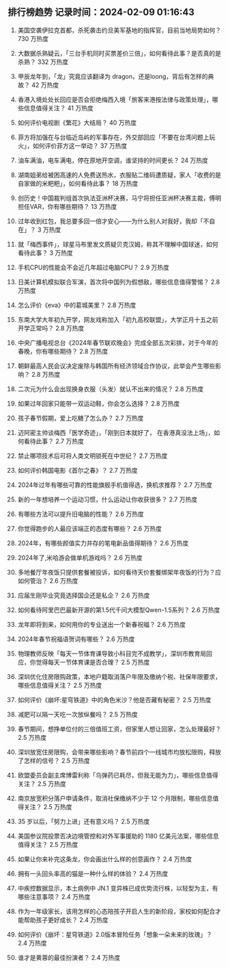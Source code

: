 
## 排行榜趋势 记录时间：2024-02-09 01:16:43
  
  1. 美国空袭伊拉克首都，杀死袭击约旦美军基地的指挥官，目前当地局势如何？ 730 万热度
    
  2. 大数据杀熟疑云，「三台手机同时买票差价三倍」，如何看待此事？是否真的是杀熟？ 332 万热度
    
  3. 甲辰龙年到，「龙」究竟应该翻译为 dragon，还是loong，背后有怎样的典故？ 42 万热度
    
  4. 香港入境处处长回应是否会拒绝梅西入境「旅客来港按法律与政策处理」，哪些信息值得关注？ 41 万热度
    
  5. 如何评价电视剧《繁花》大结局？ 40 万热度
    
  6. 菲方将加强在与台临近岛屿的军事存在，外交部回应「不要在台湾问题上玩火」，如何评价菲方这一举动？ 37 万热度
    
  7. 油车满油，电车满电，停在原地开空调，谁坚持的时间更长？ 24 万热度
    
  8. 湖南姐弟给被困高速的人免费送热水，衣服贴二维码遭质疑，家人「收费的是自家做的米粑粑」，如何看待此事？ 18 万热度
    
  9. 创历史！中国裁判组首次执法亚洲杯决赛，马宁将担任亚洲杯决赛主裁，傅明担任VAR，你有哪些期待？ 13 万热度
    
  10. 过年收到红包，我总要多回一倍才安心——为什么别人对我好，我却「不自在」？ 3 万热度
    
  11. 就「梅西事件」，球星马布里发文质疑贝克汉姆，称其不理解中国球迷，如何看待此事？ 3 万热度
    
  12. 手机CPU的性能会不会近几年超过电脑CPU？ 2.9 万热度
    
  13. 日美计算机模拟联合军演，首次将中国列为假想敌，哪些信息值得警惕？ 2.8 万热度
    
  14. 怎么评价《eva》中的葛城美里？ 2.8 万热度
    
  15. 东南大学大年初九开学，网友戏称加入「初九高校联盟」，大学正月十五之前开学正常吗？ 2.8 万热度
    
  16. 中央广播电视总台《2024年春节联欢晚会》完成全部五次彩排，对于今年的春晚，你有哪些期待？ 2.8 万热度
    
  17. 朝鲜最高人民会议决定废除与韩国所有经济领域合作协议，此举会产生哪些影响？ 2.8 万热度
    
  18. 二次元为什么会出现换身衣服（头发）就认不出来的情况？ 2.8 万热度
    
  19. 如果过年回家只能带一双运动鞋，你会怎么选择？ 2.8 万热度
    
  20. 孩子春节假期，爱上吃糖了怎么办？ 2.7 万热度
    
  21. 迈阿密主帅谈梅西「医学奇迹」，「刚到日本就好了， 在香港真没法上场」，如何看待此事？ 2.7 万热度
    
  22. 禁止哪项技术后可将人类文明锁死在中世纪？ 2.7 万热度
    
  23. 如何评价韩国电影《首尔之春》？ 2.7 万热度
    
  24. 2024年过年有哪些可靠的性能旗舰手机值得选，换机求推荐？ 2.7 万热度
    
  25. 新的一年想培养一个运动习惯，什么运动让你收获很多？ 2.7 万热度
    
  26. 有哪些方法可以提升旧电脑的性能？ 2.6 万热度
    
  27. 你觉得跑步的人最应该端正的态度有哪些？ 2.6 万热度
    
  28. 2024年，有哪些颜值实力并存的笔电新品值得期待？ 2.6 万热度
    
  29. 2024年了,米哈游会做单机游戏吗？ 2.6 万热度
    
  30. 多地餐厅年夜饭只提供套餐被投诉，如何看待天价套餐绑架年夜饭的行为？应如何管治？ 2.6 万热度
    
  31. 应届生刚毕业究竟选择国企还是私企？ 2.6 万热度
    
  32. 如何看待阿里巴巴最新开源的第1.5代千问大模型Qwen-1.5系列？ 2.6 万热度
    
  33. 龙年即将到来，如何用你的专业送出一个新春祝福？ 2.6 万热度
    
  34. 2024年春节祝福语贺词有哪些？ 2.6 万热度
    
  35. 物理教师反映「每天一节体育课导致小科目完不成教学」，深圳市教育局回应，你觉得每天一节体育课是否合理？ 2.5 万热度
    
  36. 深圳优化住房限购政策，本地户籍取消落户年限及缴纳个税、社保年限要求，哪些信息值得关注？ 2.5 万热度
    
  37. 如何评价《崩坏:星穹铁道》中的角色米沙？他是否藏有秘密？ 2.5 万热度
    
  38. 减肥可以隔一天吃一次放纵餐吗？ 2.5 万热度
    
  39. 春节期间，想挣单位付的三倍值班工资，但家里人想让回家，怎么处理最好？ 2.5 万热度
    
  40. 深圳放宽住房限购，会带来哪些影响？春节前四个一线城市均放松限购，释放了怎样的信号？ 2.5 万热度
    
  41. 欧盟委员会副主席博雷利称「乌弹药已耗尽，但我无能为力」，哪些信息值得关注？ 2.5 万热度
    
  42. 南京放宽积分落户申请条件，取消社保缴纳不少于 12 个月限制，哪些信息值得关注？ 2.5 万热度
    
  43. 35 岁以后，「努力上进」还有意义吗？ 2.5 万热度
    
  44. 美国参议院投票否决边境管控和对外军事援助的 1180 亿美元法案，哪些信息值得关注？ 2.5 万热度
    
  45. 如果让你来补完这条龙，你会画出什么样的创意画作？ 2.4 万热度
    
  46. 拥有一头回头率高的猫是一种什么样的体验？ 2.4 万热度
    
  47. 中疾控数据显示，本土病例中 JN.1 变异株已成优势流行株，以轻型为主，有哪些注意事项？ 2.4 万热度
    
  48. 作为一年级家长，该用怎样的心态陪孩子开启人生的新阶段，家校如何配合才能帮助孩子更好成长？ 2.4 万热度
    
  49. 如何评价《崩坏：星穹铁道》2.0版本冒险任务「想象一朵未来的玫瑰」？ 2.4 万热度
    
  50. 谁才是黄蓉的最佳扮演者？ 2.4 万热度
    